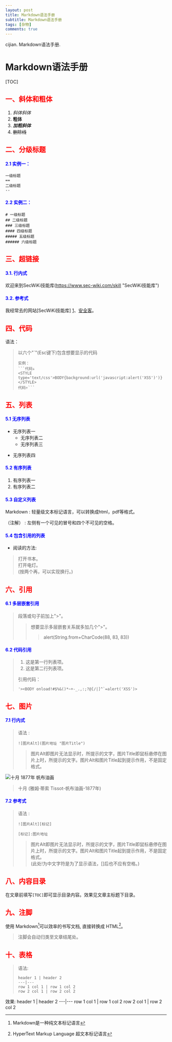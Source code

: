 ```yaml
---
layout: post
title: Markdown语法手册
subtitle: Markdown语法手册
tags: [杂物]
comments: true
---
```


cijian.
Markdown语法手册.


# Markdown语法手册
[TOC]
## <font color = 'red'>一、斜体和粗体</font>
1. *斜体*_斜体_
2. **粗体**
3. ***加粗斜体***
4. ~~删除线~~

## <font color = 'red'>二、分级标题</font>

#### <font color = 'blue'>2.1 实例一：</font>
```
一级标题
==
二级标题
--
```
#### <font color = 'blue'>2.2 实例二：</font>
```
# 一级标题
## 二级标题
### 三级标题
#### 四级标题
##### 五级标题
###### 六级标题
```
## <font color = 'red'>三、超链接</font>
#### <font color = 'blue'>3.1. 行内式</font>
欢迎来到SecWiKi技能库(https://www.sec-wiki.com/skill "SecWiKi技能库")
#### <font color = 'blue'>3.2. 参考式</font>
我经常去的网站[SecWiKi技能库] [1]、[安全客][2]。

[1]:https://www.sec-wiki.com/skill "SecWiKi技能库"
[2]:http://bobao.360.cn/ "安全客"
## <font color = 'red'>四、代码</font>
语法：
>以六个"`"(Esc键下)包含想要显示的代码
>```
>实例：
>```代码↓
><STYLE type='text/css'>BODY{background:url('javascript:alert('XSS')')}</STYLE>
>代码↑```
>```

## <font color = 'red'>五、列表</font>
#### <font color = 'blue'>5.1 无序列表</font>
- 无序列表一
  + 无序列表二
  - 无序列表三
* 无序列表四

#### <font color = 'blue'>5.2 有序列表</font>
1. 有序列表一
2. 有序列表二

#### <font color = 'blue'>5.3 自定义列表</font>
Markdown
:    轻量级文本标记语言，可以转换成html，pdf等格式。

（注解）
:   左侧有一个可见的冒号和四个不可见的空格。

#### <font color = 'blue'>5.4 包含引用的列表</font>
*   阅读的方法:
> 打开书本。  
> 打开电灯。  
> (按两个<Space>再<Enter>，可以实现换行。)

## <font color = 'red'>六、引用</font>

#### <font color = 'blue'>6.1 多层嵌套引用</font>

> 段落或句子前加上">"。
>> 想要显示多层嵌套关系就多加几个">"。  
>>> alert(String.from+CharCode(88, 83, 83))

#### <font color = 'blue'>6.2 代码引用</font>

> 1.   这是第一行列表项。
> 2.   这是第二行列表项。
>
> 引用代码：
>
>     '><BODY onload!#$%&()*~+-_.,:;?@[/|]^`=alert('XSS')>

## <font color = 'red'>七、图片</font>
#### <font color = 'blue'>7.1 行内式</font>
> 语法 :
>```
>![图片Alt](图片地址 "图片Title")
>```
>>图片Alt即图片无法显示时，所提示的文字，图片Title即鼠标悬停在图片上时，所提示的文字。图片Alt和图片Title起到提示作用，不是固定格式。  

![十月 1877年 帆布油画](http://b75.photo.store.qq.com/psu?/bf0ec436-161a-4504-87cf-a58c9228ea72/slq6XUf.Xazte7J5dBNCX9ayKmfHdA2UYHCRflg5fqI!/b/YQTGuyzFbgAAYs4utyz3bgAA&bo=WAIgAwAAAAABBFo!&rf=viewer_4 "十月 1877年 帆布油画")

>十月 (雅姆·蒂索 Tissot-帆布油画-1877年)

#### <font color = 'blue'>7.2 参考式</font>
> 语法 :
>```
>![图片Alt][标记]
>
>[标记]:图片地址
>```
>>图片Alt即图片无法显示时，所提示的文字，图片Title即鼠标悬停在图片上时，所提示的文字。图片Alt和图片Title起到提示作用，不是固定格式。  
(此处!为中文字符是为了显示语法，[]后也不应有空格。)

## <font color = 'red'>八、内容目录</font>
在文章前填写```[TOC]```即可显示目录内容。效果见文章主标题下目录。

## <font color = 'red'>九、注脚</font>
使用 Markdown[^1]可以效率的书写文档, 直接转换成 HTML[^2]。
[^1]:Markdown是一种纯文本标记语言
[^2]:HyperText Markup Language 超文本标记语言
> 注脚会自动归类至文章结尾处。

## <font color = 'red'>十、表格</font>
>语法:
>```
>header 1 | header 2
>---|---
>row 1 col 1 | row 1 col 2
>row 2 col 1 | row 2 col 2
>```
效果:
header 1 | header 2
---|---
row 1 col 1 | row 1 col 2
row 2 col 1 | row 2 col 2
